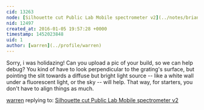 ```yaml
---
cid: 13263
node: [Silhouette cut Public Lab Mobile spectrometer v2](../notes/briandegger/12-11-2015/silhouette-cut-public-lab-mobile-spectrometer-v2)
nid: 12497
created_at: 2016-01-05 19:57:28 +0000
timestamp: 1452023848
uid: 1
author: [warren](../profile/warren)
---
```


Sorry, i was holidazing! Can you upload a pic of your build, so we can help debug? You kind of have to look perpendicular to the grating's surface, but pointing the slit towards a diffuse but bright light source -- like a white wall under a fluorescent light, or the sky -- will help. That way, for starters, you don't have to align things as much. 

[warren](../profile/warren) replying to: [Silhouette cut Public Lab Mobile spectrometer v2](../notes/briandegger/12-11-2015/silhouette-cut-public-lab-mobile-spectrometer-v2)

